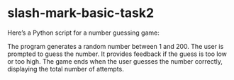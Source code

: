 # slash-mark-basic-task2
Here’s a Python script for a number guessing game:

The program generates a random number between 1 and 200.
The user is prompted to guess the number.
It provides feedback if the guess is too low or too high.
The game ends when the user guesses the number correctly, displaying the total number of attempts.
